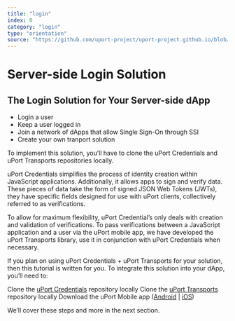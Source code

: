 ```yaml
---
title: "login"
index: 0
category: "login"
type: "orientation"
source: "https://github.com/uport-project/uport-project.github.io/blob/develop/markdown/docs/credentials/index.md"
---
```


# Server-side Login Solution
## The Login Solution for Your Server-side dApp

* Login a user
* Keep a user logged in
* Join a network of dApps that allow Single Sign-On through SSI
* Create your own tranport solution 

To implement this solution, you’ll have to clone the uPort Credentials and uPort Transports repositories locally.

uPort Credentials simplifies the process of identity creation within JavaScript applications. Additionally, it allows apps to sign and verify data. These pieces of data take the form of signed JSON Web Tokens (JWTs), they have specific fields designed for use with uPort clients, collectively referred to as verifications.

To allow for maximum flexibility, uPort Credential’s only deals with creation and validation of verifications. To pass verifications between a JavaScript application and a user via the uPort mobile app, we have developed the uPort Transports library, use it in conjunction with uPort Credentials when necessary.

If you plan on using uPort Credentials + uPort Transports for your solution, then this tutorial is written for you. To integrate this solution into your dApp, you’ll need to:

Clone the [uPort Credentials](https://github.com/uport-project/uport-credentials) repository locally
Clone the [uPort Transports](https://github.com/uport-project/uport-transports) repository locally
Download the uPort Mobile app ([Android](https://github.com/uport-project/uport-transports) | [iOS](https://itunes.apple.com/us/app/uport-id/id1123434510?mt=8))

We’ll cover these steps and more in the next section.
